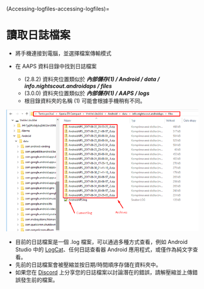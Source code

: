 (Accessing-logfiles-accessing-logfiles)=

# 讀取日誌檔案

* 將手機連接到電腦，並選擇檔案傳輸模式
* 在 AAPS 資料目錄中找到日誌檔案
    
    * (2.8.2) 資料夾位置類似於 ***內部儲存(1) / Android / data / info.nightscout.androidaps / files***
    * (3.0.0) 資料夾位置類似於 ***內部儲存(1) / AAPS / logs***
    * 根目錄資料夾的名稱 (1) 可能會根據手機稍有不同。

![日誌](../images/aapslog.png)

* 目前的日誌檔案是一個 .log 檔案，可以通過多種方式查看，例如 Android Studio 中的 [LogCat](https://developer.android.com/studio/debug/am-logcat.html)、任何日誌查看器 Android 應用程式，或僅作為純文字查看。 
* 先前的日誌檔案會被壓縮並按日期/時間順序存儲在資料夾中。 
* 如果您在 [Discord](https://discord.gg/4fQUWHZ4Mw) 上分享您的日誌檔案以討論潛在的錯誤，請解壓縮並上傳錯誤發生前的檔案。